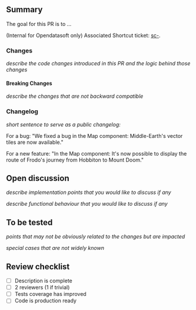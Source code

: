 ## Summary

The goal for this PR is to ...

(Internal for Opendatasoft only) Associated Shortcut ticket: [sc-](https://app.shortcut.com/opendatasoft/story/).

### Changes

_describe the code changes introduced in this PR and the logic behind those changes_

#### Breaking Changes

_describe the changes that are not backward compatible_

### Changelog

_short sentence to serve as a public changelog:_

For a bug: "We fixed a bug in the Map component: Middle-Earth's vector tiles are now available."

For a new feature: "In the Map component: It's now possible to display the route of Frodo's journey from Hobbiton to Mount Doom."

## Open discussion

_describe implementation points that you would like to discuss if any_

_describe functional behaviour that you would like to discuss if any_

## To be tested

_points that may not be obviously related to the changes but are impacted_

_special cases that are not widely known_

## Review checklist

- [ ] Description is complete
- [ ] 2 reviewers (1 if trivial)
- [ ] Tests coverage has improved
- [ ] Code is production ready

